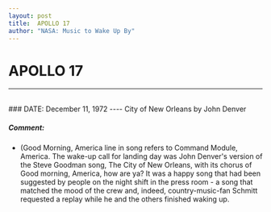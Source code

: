 ```yaml
---
layout: post
title:  APOLLO 17
author: "NASA: Music to Wake Up By"
---
```


# APOLLO 17
----
<br/>
### DATE: December 11, 1972
----
City of  New Orleans by John Denver

##### Comment:
* (Good Morning, America line in song refers to Command Module, America. The wake-up call for landing day was John Denver's version of the Steve Goodman  song, The City of New Orleans, with its chorus of Good morning, America, how are ya? It was a happy song that had been suggested by people on the night shift in the press room - a song that matched the mood of the crew and, indeed, country-music-fan Schmitt requested a replay while he and the others finished waking up.

